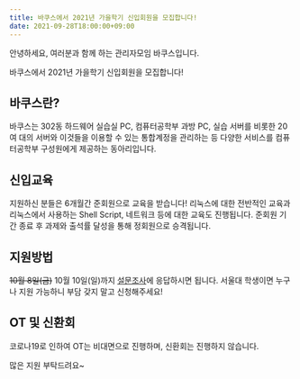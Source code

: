 ```yaml
---
title: 바쿠스에서 2021년 가을학기 신입회원을 모집합니다!
date: 2021-09-28T18:00:00+09:00
---
```


안녕하세요, 여러분과 함께 하는 관리자모임 바쿠스입니다.

바쿠스에서 2021년 가을학기 신입회원을 모집합니다!

## 바쿠스란?

바쿠스는 302동 하드웨어 실습실 PC, 컴퓨터공학부 과방 PC, 실습 서버를 비롯한 20여 대의 서버와 이것들을 이용할 수 있는 통합계정을 관리하는 등 다양한 서비스를 컴퓨터공학부 구성원에게 제공하는 동아리입니다.

## 신입교육

지원하신 분들은 6개월간 준회원으로 교육을 받습니다! 리눅스에 대한 전반적인 교육과 리눅스에서 사용하는 Shell Script, 네트워크 등에 대한 교육도 진행됩니다. 준회원 기간 종료 후 과제와 출석률 달성을 통해 정회원으로 승격됩니다.

## 지원방법

~~10월 8일(금)~~ 10월 10일(일)까지 [설문조사](https://forms.gle/poYD1nMbgKt36SkY8)에 응답하시면 됩니다. 서울대 학생이면 누구나 지원 가능하니 부담 갖지 말고 신청해주세요!

## OT 및 신환회

코로나19로 인하여 OT는 비대면으로 진행하며, 신환회는 진행하지 않습니다.

많은 지원 부탁드려요~
